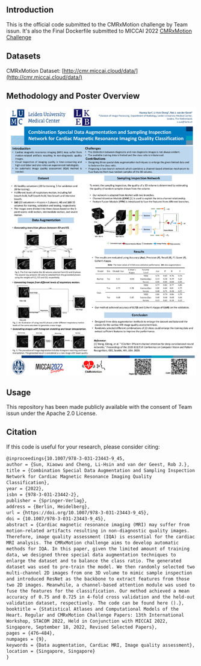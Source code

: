 ## Introduction
This is the official code submitted to the CMRxMotion challenge by Team issun. 
It's also the Final Dockerfile submitted to MICCAI 2022 [CMRxMotion Challenge](http://cmr.miccai.cloud/)

<!-- arxiv Version with the GitHub code link in the paper:
[]()

Springer Version without GitHub code link in the paper:
[]() -->


## Datasets
CMRxMotion Dataset: [http://cmr.miccai.cloud/data/](http://cmr.miccai.cloud/data/)

## Methodology and Poster Overview
<!-- ![Poster](poster.png) -->
<img src="./poster.png" alt="Poster" width="1600">

## Usage
This repository has been made publicly available with the consent of Team issun under the Apache 2.0 License.

## Citation
If this code is useful for your research, please consider citing:

```
@inproceedings{10.1007/978-3-031-23443-9_45,
author = {Sun, Xiaowu and Cheng, Li-Hsin and van der Geest, Rob J.},
title = {Combination Special Data Augmentation and Sampling Inspection Network for Cardiac Magnetic Resonance Imaging Quality Classification},
year = {2022},
isbn = {978-3-031-23442-2},
publisher = {Springer-Verlag},
address = {Berlin, Heidelberg},
url = {https://doi.org/10.1007/978-3-031-23443-9_45},
doi = {10.1007/978-3-031-23443-9_45},
abstract = {Cardiac magnetic resonance imaging (MRI) may suffer from motion-related artifacts resulting in non-diagnostic quality images. Therefore, image quality assessment (IQA) is essential for the cardiac MRI analysis. The CMRxMotion challenge aims to develop automatic methods for IQA. In this paper, given the limited amount of training data, we designed three special data augmentation techniques to enlarge the dataset and to balance the class ratio. The generated dataset was used to pre-train the model. We then randomly selected two multi-channel 2D images from one 3D volume to mimic sample inspection and introduced ResNet as the backbone to extract features from those two 2D images. Meanwhile, a channel-based attention module was used to fuse the features for the classification. Our method achieved a mean accuracy of 0.75 and 0.725 in 4-fold cross validation and the held-out validation dataset, respectively. The code can be found here ().},
booktitle = {Statistical Atlases and Computational Models of the Heart. Regular and CMRxMotion Challenge Papers: 13th International Workshop, STACOM 2022, Held in Conjunction with MICCAI 2022, Singapore, September 18, 2022, Revised Selected Papers},
pages = {476–484},
numpages = {9},
keywords = {Data augmentation, Cardiac MRI, Image quality assessment},
location = {Singapore, Singapore}
}
```
